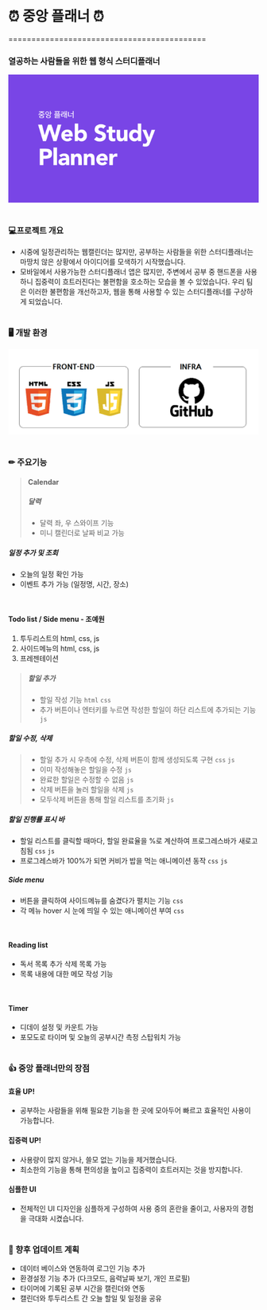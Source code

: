 # ⏰ 중앙 플래너 ⏰
===========================================

### 열공하는 사람들을 위한 웹 형식 스터디플래너

![로고](/final/source/Study_planner-title.png)
<br/><br/>  

### 💻프로젝트 개요
- 시중에 일정관리하는 웹캘린더는 많지만, 공부하는 사람들을 위한 스터디플래너는 마땅치 않은 상황에서 아이디어를 모색하기 시작했습니다.
- 모바일에서 사용가능한 스터디플래너 앱은 많지만, 주변에서 공부 중 핸드폰을 사용하니 집중력이 흐트러진다는 불편함을 호소하는 모습을 볼 수 있었습니다. 우리 팀은 이러한 불편함을 개선하고자, 웹을 통해 사용할 수 있는 스터디플래너를 구상하게 되었습니다.
<br/><br/>

### 🖥 개발 환경
![개발환경](/final/source/Stack.png)
<br/><br/>


### ✏ 주요기능
> #### Calendar
> ##### 달력
> - 달력 좌, 우 스와이프 기능
> - 미니 캘린더로 날짜 비교 가능

##### 일정 추가 및 조회
- 오늘의 일정 확인 가능
- 이벤트 추가 가능 (일정명, 시간, 장소)
<br/>

#### Todo list / Side menu - 조예원
1. 투두리스트의 html, css, js
2. 사이드메뉴의 html, css, js
3. 프레젠테이션

>##### 할일 추가
> - 할일 작성 기능 `html` `css`
> - 추가 버튼이나 엔터키를 누르면 작성한 할일이 하단 리스트에 추가되는 기능 `js`

##### 할일 수정, 삭제
> - 할일 추가 시 우측에 수정, 삭제 버튼이 함께 생성되도록 구현 `css` `js`
> - 이미 작성해놓은 할일을 수정 `js`
> - 완료한 할일은 수정할 수 없음 `js`
> - 삭제 버튼을 눌러 할일을 삭제 `js`
> - 모두삭제 버튼을 통해 할일 리스트를 초기화 `js`

##### 할일 진행률 표시 바
- 할일 리스트를 클릭할 때마다, 할일 완료율을 %로 계산하여 프로그레스바가 새로고침됨 `css` `js`
- 프로그레스바가 100%가 되면 커비가 밥을 먹는 애니메이션 동작 `css` `js`

##### Side menu
- 버튼을 클릭하여 사이드메뉴를 숨겼다가 펼치는 기능 `css`
- 각 메뉴 hover 시 눈에 띄일 수 있는 애니메이션 부여 `css`
<br/>

#### Reading list
####
- 독서 목록 추가 삭제 목록 가능  
- 목록 내용에 대한 메모 작성 기능
<br/>

#### Timer
####
- 디데이 설정 및 카운트 가능
- 포모도로 타이머 및 오늘의 공부시간 측정 스탑워치 가능
<br/><br/>

### 👍 중앙 플래너만의 장점
#### 효율 UP!
- 공부하는 사람들을 위해 필요한 기능을 한 곳에 모아두어 빠르고 효율적인 사용이 가능합니다.

#### 집중력 UP!
- 사용량이 많지 않거나, 쓸모 없는 기능을 제거했습니다.
- 최소한의 기능을 통해 편의성을 높이고 집중력이 흐트러지는 것을 방지합니다.

#### 심플한 UI
- 전체적인 UI 디자인을 심플하게 구성하여 사용 중의 혼란을 줄이고, 사용자의 경험을 극대화 시켰습니다.
<br/><br/>

### 🔎 향후 업데이트 계획
- 데이터 베이스와 연동하여 로그인 기능 추가
- 환경설정 기능 추가 (다크모드, 음력날짜 보기, 개인 프로필)
- 타이머에 기록된 공부 시간을 캘린더와 연동
- 캘린더와 투두리스트 간 오늘 할일 및 일정을 공유